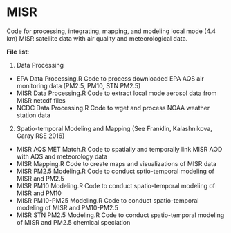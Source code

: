 # MISR
Code for processing, integrating, mapping, and modeling local mode (4.4 km) MISR satellite data with air quality and meteorological data.

**File list**:

1. Data Processing
  * EPA Data Processing.R    Code to process downloaded EPA AQS air monitoring data (PM2.5, PM10, STN PM2.5)
  * MISR Data Processing.R   Code to extract local mode aerosol data from MISR netcdf files
  * NCDC Data Processing.R   Code to wget and process NOAA weather station data

2. Spatio-temporal Modeling and Mapping (See Franklin, Kalashnikova, Garay RSE 2016)
  * MISR AQS MET Match.R     Code to spatially and temporally link MISR AOD with AQS and meteorology data
  * MISR Mapping.R           Code to create maps and visualizations of MISR data
  * MISR PM2.5 Modeling.R    Code to conduct sptio-temporal modeling of MISR and PM2.5 
  * MISR PM10 Modeling.R     Code to conduct spatio-temporal modeling of MISR and PM10
  * MISR PM10-PM25 Modeling.R Code to conduct spatio-temporal modeling of MISR and PM10-PM2.5
  * MISR STN PM2.5 Modeling.R Code to conduct spatio-temporal modeling of MISR and PM2.5 chemical speciation 
